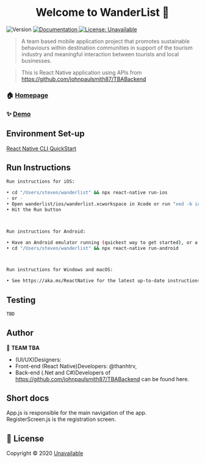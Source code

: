 <h1 align="center">Welcome to WanderList 👋</h1>
<p>
  <img alt="Version" src="https://img.shields.io/badge/version-MVP 1.0-blue.svg?cacheSeconds=2592000" />
  <a href="Unavailable" target="_blank">
    <img alt="Documentation" src="https://img.shields.io/badge/documentation-yes-brightgreen.svg" />
  </a>
  <a href="Unavailable" target="_blank">
    <img alt="License: Unavailable" src="https://img.shields.io/badge/License-Unavailable-yellow.svg" />
  </a>
</p>

> A team based mobile application project that promotes sustainable behaviours within destination communities in support of the tourism industry and meaningful interaction between tourists and local businesses.

> This is React Native application using APIs from https://github.com/johnpaulsmith87/TBABackend

### 🏠 [Homepage](Unavailable)

### ✨ [Demo](Unavailable)

## Environment Set-up

[React Native CLI QuickStart](https://reactnative.dev/docs/environment-setup)

## Run Instructions

```sh
Run instructions for iOS:

• cd "/Users/steven/wanderlist" && npx react-native run-ios
- or -
• Open wanderlist/ios/wanderlist.xcworkspace in Xcode or run "xed -b ios"
• Hit the Run button



Run instructions for Android:

• Have an Android emulator running (quickest way to get started), or a device connected.
• cd "/Users/steven/wanderlist" && npx react-native run-android



Run instructions for Windows and macOS:

• See https://aka.ms/ReactNative for the latest up-to-date instructions.
```

## Testing

```sh
TBD
```

## Author

👤 **TEAM TBA**

* (UI/UX)Designers: 
* Front-end (React Native)Developers: @thanhtrv, 
* Back-end (.Net and C#)Developers of https://github.com/johnpaulsmith87/TBABackend can be found here.
<!--
* Github: [@Unavailable](https://github.com/Unavailable)
-->

## Short docs

App.js is responsible for the main navigation of the app.<br>
RegisterScreen.js is the registration screen.

## 📝 License

Copyright © 2020 [Unavailable](https://github.com/Unavailable)
